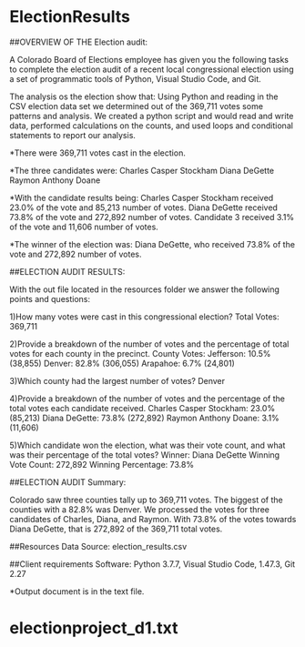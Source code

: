 # ElectionResults
##OVERVIEW OF THE Election audit:

A Colorado Board of Elections employee has given you the following tasks to complete the election audit of a recent local congressional election using a set of programmatic tools of Python, Visual Studio Code, and Git.

The analysis os the election show that:
Using Python and reading in the CSV election data set we determined out of the 369,711 votes some patterns and analysis.
We created a python script and would read and write data, performed calculations on the counts, and used loops and conditional statements to report our analysis.

*There were 369,711 votes cast in the election.

*The three candidates were:
Charles Casper Stockham
Diana DeGette
Raymon Anthony Doane

*With the candidate results being:
Charles Casper Stockham received 23.0% of the vote and 85,213 number of votes.
Diana DeGette received 73.8% of the vote and 272,892 number of votes.
Candidate 3 received 3.1% of the vote and 11,606 number of votes.

*The winner of the election was:
Diana DeGette, who received 73.8% of the vote and 272,892 number of votes.


##ELECTION AUDIT RESULTS:

With the out file located in the resources folder we answer the following points and questions:

1)How many votes were cast in this congressional election?
Total Votes: 369,711

2)Provide a breakdown of the number of votes and the percentage of total votes for each county in the precinct.
County Votes:
Jefferson: 10.5% (38,855)
Denver: 82.8% (306,055)
Arapahoe: 6.7% (24,801)

3)Which county had the largest number of votes?
Denver

4)Provide a breakdown of the number of votes and the percentage of the total votes each candidate received.
Charles Casper Stockham: 23.0% (85,213)
Diana DeGette: 73.8% (272,892)
Raymon Anthony Doane: 3.1% (11,606)

5)Which candidate won the election, what was their vote count, and what was their percentage of the total votes?
Winner: Diana DeGette
Winning Vote Count: 272,892
Winning Percentage: 73.8%


##ELECTION AUDIT Summary:

Colorado saw three counties tally up to 369,711 votes. The biggest of the counties with a 82.8% was Denver. We processed the votes for three candidates of Charles, Diana, and Raymon. With 73.8% of the votes towards Diana DeGette, that is 272,892 of the 369,711 total votes.




##Resources
Data Source: election_results.csv

##Client requirements
Software: Python 3.7.7, Visual Studio Code, 1.47.3, Git 2.27

*Output document is in the text file.
# electionproject_d1.txt
